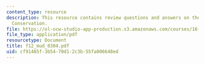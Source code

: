 ```yaml
---
content_type: resource
description: This resource contains review questions and answers on the topic of Energy
  Conservation.
file: https://ol-ocw-studio-app-production.s3.amazonaws.com/courses/16-01-unified-engineering-i-ii-iii-iv-fall-2005-spring-2006/cf91485f3b5470d12c3b55fa006648ed_f12_mud_0304.pdf
file_type: application/pdf
resourcetype: Document
title: f12_mud_0304.pdf
uid: cf91485f-3b54-70d1-2c3b-55fa006648ed
---
```

